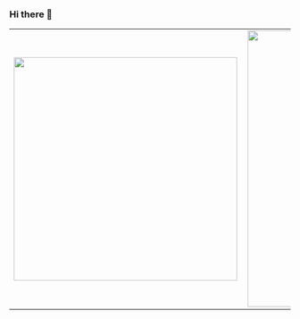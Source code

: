 ### Hi there 👋

<!--
**henriquemt13/henriquemt13** is a ✨ _special_ ✨ repository because its `README.md` (this file) appears on your GitHub profile.

Here are some ideas to get you started:

- 🔭 I’m currently working on ...
- 🌱 I’m currently learning ...
- 👯 I’m looking to collaborate on ...
- 🤔 I’m looking for help with ...
- 💬 Ask me about ...
- 📫 How to reach me: ...
- 😄 Pronouns: ...
- ⚡ Fun fact: ...
-->
<center>
  <!--<img aling="center" src="https://github.com/henriquemt13/henriquemt13/blob/main/perfil2.jpg"/>-->
  <table>  
    <tr>
        <td><img width="400px" align="left" src="https://github-readme-stats.vercel.app/api/top-langs/?username=henriquemt13&hide=html&layout=compact&theme=buefy"</td>
        <td><img width="495px" align="left" src="https://github-readme-stats.vercel.app/api?username=henriquemt13&theme=buefy"/></td>
    </tr>   
  </table>
</center> 


